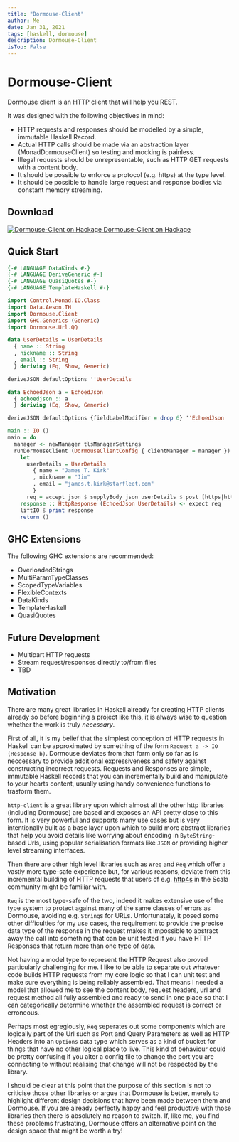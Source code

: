 ```yaml
---
title: "Dormouse-Client"
author: Me
date: Jan 31, 2021
tags: [haskell, dormouse]
description: Dormouse-Client
isTop: False
---
```


# Dormouse-Client

Dormouse client is an HTTP client that will help you REST.

It was designed with the following objectives in mind:

- HTTP requests and responses should be modelled by a simple, immutable Haskell Record.
- Actual HTTP calls should be made via an abstraction layer (MonadDormouseClient) so testing and mocking is painless.
- Illegal requests should be unrepresentable, such as HTTP GET requests with a content body.
- It should be possible to enforce a protocol (e.g. https) at the type level.
- It should be possible to handle large request and response bodies via constant memory streaming.

## Download

[![Dormouse-Client on Hackage](https://hackage.haskell.org/static/icons/ic_haskell_grayscale_32.svg) Dormouse-Client on Hackage](https://hackage.haskell.org/package/dormouse-client)

## Quick Start 

```haskell
{-# LANGUAGE DataKinds #-}
{-# LANGUAGE DeriveGeneric #-}
{-# LANGUAGE QuasiQuotes #-}
{-# LANGUAGE TemplateHaskell #-}

import Control.Monad.IO.Class
import Data.Aeson.TH 
import Dormouse.Client
import GHC.Generics (Generic)
import Dormouse.Url.QQ

data UserDetails = UserDetails 
  { name :: String
  , nickname :: String
  , email :: String
  } deriving (Eq, Show, Generic)

deriveJSON defaultOptions ''UserDetails

data EchoedJson a = EchoedJson 
  { echoedjson :: a
  } deriving (Eq, Show, Generic)

deriveJSON defaultOptions {fieldLabelModifier = drop 6} ''EchoedJson

main :: IO ()
main = do
  manager <- newManager tlsManagerSettings
  runDormouseClient (DormouseClientConfig { clientManager = manager }) $ do
    let 
      userDetails = UserDetails 
        { name = "James T. Kirk"
        , nickname = "Jim"
        , email = "james.t.kirk@starfleet.com"
        }
      req = accept json $ supplyBody json userDetails $ post [https|https://postman-echo.com/post|]
    response :: HttpResponse (EchoedJson UserDetails) <- expect req
    liftIO $ print response
    return ()
```

## GHC Extensions

The following GHC extensions are recommended:

  - OverloadedStrings
  - MultiParamTypeClasses
  - ScopedTypeVariables
  - FlexibleContexts
  - DataKinds
  - TemplateHaskell
  - QuasiQuotes

## Future Development

- Multipart HTTP requests
- Stream request/responses directly to/from files
- TBD 

## Motivation

There are many great libraries in Haskell already for creating HTTP clients already so before beginning a project like this, it is always wise to question whether the work is truly *necessary*.

First of all, it is my belief that the simplest conception of HTTP requests in Haskell can be approximated by something of the form `Request a -> IO (Response b)`.  Dormouse deviates from that form only so far as is neccessary to provide additional expressiveness and safety against constructing incorrect requests.  Requests and Responses are simple, immutable Haskell records that you can incrementally build and manipulate to your hearts content, usually using handy convenience functions to trasform them.

`http-client` is a great library upon which almost all the other http libraries (including Dormouse) are based and exposes an API pretty close to this form.  It is very powerful and supports many use cases but is very intentionally built as a base layer upon which to build more abstract libraries that help you avoid details like worrying about encoding in `ByteString`-based Urls, using popular serialisation formats like `JSON` or providing higher level streaming interfaces.

Then there are other high level libraries such as `Wreq` and `Req` which offer a vastly more type-safe experience but, for various reasons, deviate from this incremental building of HTTP requests that users of e.g. [http4s](https://http4s.org/) in the Scala community might be familiar with.

`Req` is the most type-safe of the two, indeed it makes extensive use of the type system to protect against many of the same classes of errors as Dormouse, avoiding e.g. `String`s for URLs.  Unfortunately, it posed some other difficulties for my use cases, the requirement to provide the precise data type of the response in the request makes it impossible to abstract away the call into something that can be unit tested if you have HTTP Responses that return more than one type of data.

Not having a model type to represent the HTTP Request also proved particularly challenging for me.  I like to be able to separate out whatever code builds HTTP requests from my core logic so that I can unit test and make sure everything is being reliably assembled.  That means I needed a model that allowed me to see the content body, request headers, url and request method all fully assembled and ready to send in one place so that I can categorically determine whether the assembled request is correct or erroneous.

Perhaps most egregiously, `Req` seperates out some components which are logically part of the Url such as Port and Query Parameters as well as HTTP Headers into an `Options` data type which serves as a kind of bucket for things that have no other logical place to live.  This kind of behaviour could be pretty confusing if you alter a config file to change the port you are connecting to without realising that change will not be respected by the library.

I should be clear at this point that the purpose of this section is not to criticise those other libraries or argue that Dormouse is better, merely to highlight different design decisions that have been made between them and Dormouse.  If you are already perfectly happy and feel productive with those libraries then there is absolutely no reason to switch.  If, like me, you find these problems frustrating, Dormouse offers an alternative point on the design space that might be worth a try!

